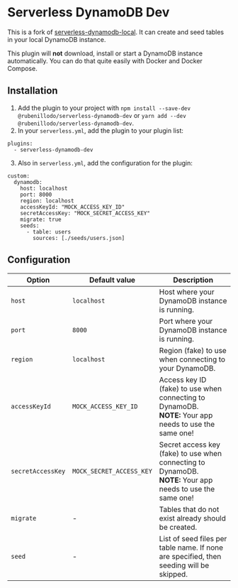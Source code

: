 # Serverless DynamoDB Dev

This is a fork of [serverless-dynamodb-local](https://github.com/99xt/serverless-dynamodb-local). It can create and seed tables in your local DynamoDB instance.

This plugin will **not** download, install or start a DynamoDB instance automatically. You can do that quite easily with Docker and Docker Compose.

## Installation

1. Add the plugin to your project with `npm install --save-dev @rubenillodo/serverless-dynamodb-dev` or `yarn add --dev @rubenillodo/serverless-dynamodb-dev`.
2. In your `serverless.yml`, add the plugin to your plugin list:

```
plugins:
  - serverless-dynamodb-dev
```

3. Also in `serverless.yml`, add the configuration for the plugin:

```
custom:
  dynamodb:
    host: localhost
    port: 8000
    region: localhost
    accessKeyId: "MOCK_ACCESS_KEY_ID"
    secretAccessKey: "MOCK_SECRET_ACCESS_KEY"
    migrate: true
    seeds:
      - table: users
        sources: [./seeds/users.json]
```

## Configuration

| Option            | Default value            | Description                                                                                                   |
| ----------------- | ------------------------ | ------------------------------------------------------------------------------------------------------------- |
| `host`            | `localhost`              | Host where your DynamoDB instance is running.                                                                 |
| `port`            | `8000`                   | Port where your DynamoDB instance is running.                                                                 |
| `region`          | `localhost`              | Region (fake) to use when connecting to your DynamoDB.                                                        |
| `accessKeyId`     | `MOCK_ACCESS_KEY_ID`     | Access key ID (fake) to use when connecting to DynamoDB.<br>**NOTE:** Your app needs to use the same one!     |
| `secretAccessKey` | `MOCK_SECRET_ACCESS_KEY` | Secret access key (fake) to use when connecting to DynamoDB.<br>**NOTE:** Your app needs to use the same one! |
| `migrate`         | -                        | Tables that do not exist already should be created.                                                           |
| `seed`            | -                        | List of seed files per table name. If none are specified, then seeding will be skipped.                       |
